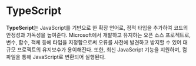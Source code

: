 # TypeScript

**TypeScript**는 JavaScript를 기반으로 한 확장 언어로, 정적 타입을 추가하여 코드의 안정성과 가독성을 높여준다. Microsoft에서 개발하고 유지하는 오픈 소스 프로젝트로, 변수, 함수, 객체 등에 타입을 지정함으로써 오류를 사전에 발견하고 방지할 수 있어 대규모 프로젝트의 유지보수가 용이해진다. 또한, 최신 JavaScript 기능을 지원하며, 컴파일을 통해 JavaScript로 변환되어 실행된다.
